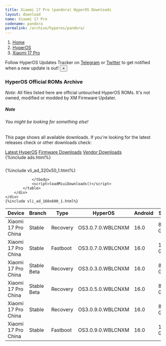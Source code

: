 ```yaml
---
title: Xiaomi 17 Pro (pandora) HyperOS Downloads
layout: download
name: Xiaomi 17 Pro
codename: pandora
permalink: /archive/hyperos/pandora/
---
```

<nav aria-label="breadcrumb">
    <ol class="breadcrumb">
        <li class="breadcrumb-item"><a href="/">Home</a></li>
        <li class="breadcrumb-item"><a href="/hyperos/">HyperOS</a></li>
        <li class="breadcrumb-item active" aria-current="page"><a href="/hyperos/pandora/">Xiaomi 17 Pro</a></li>
    </ol>
</nav>
<div class="alert alert-primary alert-dismissible fade show" role="alert">
    Follow HyperOS Updates Tracker on <a href="https://t.me/MIUIUpdatesTracker" class="alert-link">Telegram</a>
     or <a href="https://twitter.com/MiFwUpdater" class="alert-link">Twitter</a> to get notified when a new update is out!
    <button type="button" class="close" data-dismiss="alert" aria-label="Close">
        <span aria-hidden="true">&times;</span>
    </button>
</div>

### HyperOS Official ROMs Archive
*Note*: All files listed here are official untouched HyperOS ROMs. It's not owned, modified or modded by XM Firmware Updater.
<div class="card">
  <div class="card-body">
    <h5 class="card-title">Note</h5>
    <h6 class="card-subtitle mb-2 text-muted">You might be looking for something else!</h6>
    <p class="card-text">This page shows all available downloads.
     If you're looking for the latest releases check or other downloads check:</p>
    <a href="/hyperos/pandora/" class="card-link">Latest HyperOS</a>
    <a href="/firmware/pandora/" class="card-link">Firmware Downloads</a>
    <a href="/vendor/pandora/" class="card-link">Vendor Downloads</a>
  </div>
</div>
{%include ads.html%}
<div class="row justify-content-center">
    <div class="col-10">
        <div class="table-responsive-md" style="margin-top: 25px;">
            {%include vli_ad_320x50_1.html%}
            <table id="miui" class="display dt-responsive nowrap compact table table-striped table-hover table-sm">
                <thead class="thead-dark">
                    <tr>
                        <th data-ref="device">Device</th>
                        <th data-ref="branch">Branch</th>
                        <th data-ref="type">Type</th>
                        <th data-ref="miui">HyperOS</th>
                        <th data-ref="android">Android</th>
                        <th data-ref="size">Size</th>
                        <th data-ref="size">Date</th>
                        <th data-ref="link">Link</th>
                    </tr>
                </thead>
                <tbody>
                <tr><td>Xiaomi 17 Pro China</td><td>Stable</td><td>Recovery</td><td>OS3.0.7.0.WBLCNXM</td><td>16.0</td><td>8.1 GB</td><td>2025-09-26</td><td><a href="/hyperos/pandora/stable/OS3.0.7.0.WBLCNXM/">Download</a></td></tr>
<tr><td>Xiaomi 17 Pro China</td><td>Stable</td><td>Fastboot</td><td>OS3.0.7.0.WBLCNXM</td><td>16.0</td><td>11.5 GB</td><td>2025-09-18</td><td><a href="/hyperos/pandora/stable/OS3.0.7.0.WBLCNXM/">Download</a></td></tr>
<tr><td>Xiaomi 17 Pro China</td><td>Stable Beta</td><td>Recovery</td><td>OS3.0.3.0.WBLCNXM</td><td>16.0</td><td>8.1 GB</td><td>2025-09-26</td><td><a href="/hyperos/pandora/stable beta/OS3.0.3.0.WBLCNXM/">Download</a></td></tr>
<tr><td>Xiaomi 17 Pro China</td><td>Stable Beta</td><td>Recovery</td><td>OS3.0.5.0.WBLCNXM</td><td>16.0</td><td>8.1 GB</td><td>2025-09-26</td><td><a href="/hyperos/pandora/stable beta/OS3.0.5.0.WBLCNXM/">Download</a></td></tr>
<tr><td>Xiaomi 17 Pro China</td><td>Stable</td><td>Recovery</td><td>OS3.0.9.0.WBLCNXM</td><td>16.0</td><td>8.2 GB</td><td>2025-09-26</td><td><a href="/hyperos/pandora/stable/OS3.0.9.0.WBLCNXM/">Download</a></td></tr>
<tr><td>Xiaomi 17 Pro China</td><td>Stable</td><td>Fastboot</td><td>OS3.0.9.0.WBLCNXM</td><td>16.0</td><td>11.7 GB</td><td>2025-09-23</td><td><a href="/hyperos/pandora/stable/OS3.0.9.0.WBLCNXM/">Download</a></td></tr>

                </tbody>
                <script>loadMiuiDownloads()</script>
            </table>
        </div>
    </div>
    {%include vli_ad_160x600_1.html%}
</div>

